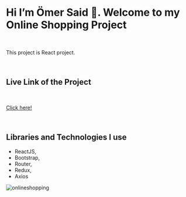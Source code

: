 
<h1>Hi I’m Ömer Said 👋. Welcome to my Online Shopping Project</h1>

<br>

<p>This project is React project.</p>

<br>

<h2>Live Link of the Project</h2>

<br>

[Click here!](<https://osb-online-shopping-project.netlify.app/>)

<br>

<h2>Libraries and Technologies I use</h2>

* ReactJS,
* Bootstrap,
* Router,
* Redux,
* Axios


![onlineshopping](https://github.com/omersb/Online_Shopping_Project/blob/master/online-shopping-project.gif?raw=true)
